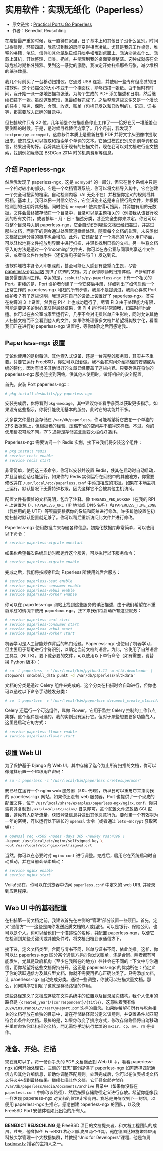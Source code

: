 # 实用软件：实现无纸化（Paperless）

- 原文链接：[Practical Ports: Go Paperless](https://freebsdfoundation.org/our-work/journal/browser-based-edition/kernel-development/practical-ports-go-paperless/)
- 作者：Benedict Reuschling

在疫情最严重的时候，我一直待在家里，日子基本上和其他日子没什么区别。时间过得很慢，环顾四周，我意识到我的房间变得相当凌乱。尤其是我的工作桌旁，堆积的书籍、笔记、信件和其他纸张已经开始争相堆到桌面上。我决定做点什么。我戴上耳机，开始整理、归类、扔掉，并清理到我的桌面变得整洁。这种成就感在全球危机时期格外强烈。受到这一感觉的激励，我决定开始扫描那些纸张，减少堆积的纸张数量。

我几个月前买了一台移动扫描仪，它通过 USB 连接，并使用一些专有但高效的扫描软件。这个扫描仪的大小不亚于一个擀面杖，能够扫描一张纸。由于当时有时间，我开始一张一张地扫描每张纸，为每个生成的 PDF 添加描述和日期，然后继续扫描下一张。虽然这很繁琐，但最终我完成了。之后整理这些文件又是一个漫长的任务：税务、保险、合同、收据、账单（包括已发送和已收到的）、记录、证书等，都需要放入正确的目录中。

但扫描软件只有 32 位，几年前整个扫描设备停止工作了——恰好在另一堆纸差点要倒塌的时候。于是，是时候寻找替代方案了。几个月前，我发现了 `textproc/py-ocrmypdf`。这款软件本质上是重新扫描 PDF 并将文字从图像中提取出来，使其成为可以提取和搜索单个单词的文本。它通过模式识别来识别单词和语言，结果出奇的好。我将其应用于现有的扫描文件，现在我可以对文档进行全文搜索，找到例如我参加 BSDCan 2014 时的机票费用等信息。

## 介绍 Paperless-ngx

然后我发现了 paperless-ngx，这是 `ocrmypdf` 的一部分，但它在整个系统中只是一个相对较小的部分。它是一个文档管理系统，你可以将文档导入其中，它会创建一个完全可搜索的档案，自动检测内容（AI 无处不在）并根据你定义的规则将其归档。基本上，我可以把一封信交给它，它会识别出这是来自银行的文件，并根据检测到的日期将其归档，同时使用 `ocrmypdf` 使其变得可搜索，并添加有用的元数据。文件会最终被存储在一个目录中，目录可以是主题相关的（例如我从该银行收到的所有文件），或者按年 - 月 - 日 - 描述分类，甚至完全由你来决定。你还可以将整个目录导入到 paperless-ngx，它会自动识别哪些文档已经扫描过，并跳过那些文档，而剩下的则会通过处理管道继续处理。随着每个文档的处理，未来类似文档被正确分类的概率也会增加。此外，它还配备了一个漂亮的 Web 用户界面，可以轻松地将文件拖放到界面中进行扫描，并轻松找到已有的文档。另一种将文档导入的方法是通过一个“incoming”文件夹，你可以在办公室与同事共享这个文件夹，或者将文件作为附件（还记得电子邮件吗？）发送到它。

该软件堆栈本身令人印象深刻，甚至可能让人感到有些望而生畏，尽管 [paperless-ngx 网站](https://docs.paperless-ngx.com/) 提供了优秀的文档。为了获得顺畅的扫描体验，许多软件和服务需要协同工作。幸运的是，`deskutils/py-paperless-ngx` 下有一个相关的 Port。更棒的是，Port 维护者创建了一份安装后手册，详细列出了如何启动一个正常工作的 paperless-ngx 堆栈的所有步骤。我是不是提到过，我真心喜欢 Port 维护者？有了这些说明，我迅速在自己的设备上设置好了 paperless-ngx。首先在树莓派 3 上设置，然后在 Pi 4 上也成功运行了。尽管 Pi 3 由于处理能力有限，可能需要更多的耐心来获得最终结果，但 Pi 4 运行得非常顺畅，扫描时间也合适。你可以在办公室或家里运行它，几乎不会对电费账单产生影响，同时允许其他人扫描文档而不会看到他人的文件。如果你处理很多文档并希望将其数字化，看看我们正在进行的 paperless-ngx 设置吧，等你体验之后再感谢我…

## Paperless-ngx 设置

无论你使用的是树莓派、其他嵌入式设备，还是一台完整的服务器，其实并不重要。只要它运行 FreeBSD，你就可以跟着做。我不会花时间介绍基础的安装或系统的硬化，因为有很多其他很好的文章已经覆盖了这些内容。只要确保在将你的 paperless-ngx 服务连接到网络，供其他人使用时，做好相应的安全配置。

首先，安装 Port paperless-ngx：

```sh
# pkg install deskutils/py-paperless-ngx
```

安装完成后，你将看到 `pkg-message`，其中建议你查看手册页以获取更多指示。如果没有这些指示，你将只能使用基本的服务，此时它的功能并不多。

大多数文件最终会存储在 `/var/db/paperless`，你可能希望将它放在一个单独的 ZFS 数据集上，但根据我的经验，压缩节省的空间并不值得这样做。不过，你的使用情况可能不同，ZFS 通常是存储这些重要文档的好选择。

Paperless-ngx 需要访问一个 Redis 实例，接下来我们将安装这个组件：

```sh
# pkg install redis
# service redis enable
# service redis start
```

非常简单，使用这三条命令，你可以安装并设置 Redis，使其在启动时自动启动，并且当前会话也能运行。如果你的 Redis 实例运行在网络中的其他地方，你需要修改并在 `/usr/local/etc/paperless.conf` 中添加相应的凭据。如果在本地主机上运行，默认情况下无需特殊权限，因为这样它不会被其他主机访问。

配置文件有很好的文档说明，包含了注释。像 `THREADS_PER_WORKER`（在我的 RPI 4 上设置为 1）、`PAPERLESS_URL`（IP 地址或 DNS 名称）和 `PAPERLESS_TIME_ZONE`（我使用的是 UTF）等项需要根据你的系统和网络进行修改。许多其他设置在初始扫描时默认配置就足够了。你可以稍后重新访问此文件并进行修改。

Paperless-ngx 使用数据库来存储各种信息。初始化数据库非常简单，可以使用以下命令：

```sh
# service paperless-migrate onestart
```

如果你希望每次系统启动时都运行这个服务，可以执行以下服务命令：

```sh
# service paperless-migrate enable
```

完成之后，我们将按顺序启动 Paperless 所使用的后台服务：

```sh
# service paperless-beat enable
# service paperless-consumer enable
# service paperless-webui enable
# service paperless-worker enable
```

你可以在 paperless-ngx 网站上找到这些服务的详细描述。由于我们希望在不重启系统的情况下使用 paperless-ngx，接下来我们将启动所有这些服务：

```sh
# service paperless-beat start
# service paperless-consumer start
# service paperless-webui start
# service paperless-worker start
```

机器学习是人工智能炒作背后的热门话题。Paperless-ngx 也使用了机器学习，但主要用于帮助进行字符识别，以确定当前文档的语言。为此，它使用了自然语言工具包（NLTK）。要下载必要的文件，可以使用以下单行命令（如有需要，请替换 Python 版本）：

```sh
# su -l paperless -c '/usr/local/bin/python3.11 -m nltk.downloader \
stopwords snowball_data punkt -d /var/db/paperless/nltkdata'
```

文档的分类是通过 Celery 组件来完成的。这个分类在扫描时会自动进行，但你也可以通过以下命令手动触发分类：

```sh
# su -l paperless -c '/usr/local/bin/paperless document_create_classifier'
```

Celery 还运行一个可选组件，叫做 Flower。它用于监控 Celery 控制的工作节点集群。这个组件是可选的，我的实例没有运行它。但对于那些想要更多功能的人，这里是启动它的方式：

```sh
# service paperless-flower enable
# service paperless-flower start
```

## 设置 Web UI

为了保护基于 Django 的 Web UI，其中存储了迄今为止所有扫描的文档，你可以像这样设置一个超级用户密码：

```sh
# su -l paperless -c '/usr/local/bin/paperless createsuperuser'
````

我已经在运行一个 nginx web 服务器（SSL 代理），所以我可以重用它来指向我的 paperless-ngx 网站。如果你还没有 web 服务器，Port 也提供了一个现成的配置文件，位于 `/usr/local/share/examples/paperless-ngx/nginx.conf`，你只需将其复制到 `/usr/local/etc/nginx/` 目录即可。这个配置文件还包括 SSL 配置，避免有人窃听流量，获取登录信息并做出其他恶意行为。要创建一个有效期为一年的密钥，可以运行以下较长的 `openssl` 命令（或者通过 `lets-encrypt` 获取密钥）：

```sh
# openssl req -x509 -nodes -days 365 -newkey rsa:4096 \
-keyout /usr/local/etc/nginx/selfsigned.key \
-out /usr/local/etc/nginx/selfsigned.crt
```

当然，你可以在必要时对 `nginx.conf` 进行调整。完成后，启用它在系统启动时自动启动，并在当前会话中启动：

```sh
# service nginx enable
# service nginx start
```

Voila! 现在，你可以在浏览器中访问 `paperless.conf` 中定义的 web URL 并登录到应用程序。

## Web UI 中的基础配置

在扫描第一份文档之前，我建议首先在左侧的“管理”部分设置一些项目。首先，定义“通信方”——这些是向你发送纸质文档的人或组织。可以是银行、保险公司，也可以是个人。你可以给他们一个描述性的名称，并配置 paperless-ngx，以便它在检测到某些关键词或其他条件时，将文档归档到该通信方下。

接下来，定义文档类型。合同与情书不同，账单与证书不同，依此类推。这样，你可以让 paperless-ngx 区分某个通信方是向你发送账单，还是合同。两者都有可能发生，尤其是政府机构（至少在我所在的地方）往往会在不同的上下文中与你通信，而你希望将这些文档保持分开。这正是 paperless-ngx 的优势所在：待定义了你的活跃通信方及其典型文档，你就不需要再担心正确分类了。只需添加文档，让 paperless-ngx 自动完成分类。通过一些调整，你就可以扫描大量文档。那么，如何排序它们呢？这就是存储路径的作用。

这些路径定义了文档应存放在文件系统中的位置以及目录层次结构。我个人使用的路径是 `{created_year}/{correspondent}/{title}`，这意味着我有像 `2024/insuranceXZY/YearlyReport.pdf` 这样的目录。如果你希望将所有与税务相关的文档存放在单独的目录中，请在存储路径部分定义该规则，并设置条件以匹配符合此条件的文档。最棒的是，如果你改变了排序方式，修改存储路径将自动移动并重新命名你已扫描的文档，而无需你手动执行繁琐的 `mkdir`、`cp`、`mv`、`rm` 等操作。

## 准备、开始、扫描

现在就可以了。将一份你手头的 PDF 文档拖放到 Web UI 中，看看 paperless-ngx 如何开始处理它。左侧的“日志”部分提供了 paperless-ngx 如何选择匹配通信方和其他详细信息，帮助你调整匹配规则。处理完成后，你可以在仪表板或文档文件夹中找到最终结果。继续扫描其他文档，它们将全部存储在 `/var/db/paperless/media/documents/archive` 目录中（如果你没有在 `paperless.conf` 中修改该路径），然后按照存储路径定义进行存放。希望你能像我一样发现 paperless-ngx 对文档的管理非常有用。我总是期待收到下一封信，以便用 paperless-ngx 扫描它。感谢创建 paperless-ngx 的团队，以及使 FreeBSD Port 安装体验如此出色的所有人。

---

**BENEDICT REUSCHLING** 是 FreeBSD 项目的文档提交者，和文档工程团队的成员。过去，他曾担任 FreeBSD 核心团队成员两个任期。他在德国达姆施塔特应用科技大学管理一个大数据集群，并教授“Unix for Developers”课程。他是每周 [bsdnow.tv](https://freebsdfoundation.org/our-work/journal/browser-based-edition/kernel-development/practical-ports-go-paperless/) 播客的主持人之一。
